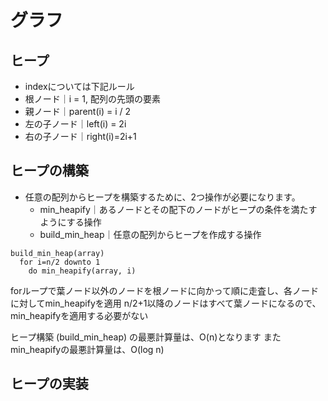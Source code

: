 # グラフ
## ヒープ
- indexについては下記ルール
- 根ノード｜i = 1, 配列の先頭の要素
- 親ノード｜parent(i) = i / 2
- 左の子ノード｜left(i) = 2i
- 右の子ノード｜right(i)=2i+1

## ヒープの構築
- 任意の配列からヒープを構築するために、2つ操作が必要になります。
  - min_heapify｜あるノードとその配下のノードがヒープの条件を満たすようにする操作
  - build_min_heap｜任意の配列からヒープを作成する操作

```
build_min_heap(array)
  for i=n/2 downto 1
    do min_heapify(array, i)
```
forループで葉ノード以外のノードを根ノードに向かって順に走査し、各ノードに対してmin_heapifyを適用
n/2+1以降のノードはすべて葉ノードになるので、min_heapifyを適用する必要がない

ヒープ構築 (build_min_heap) の最悪計算量は、O(n)となります
またmin_heapifyの最悪計算量は、O(log n)

## ヒープの実装
